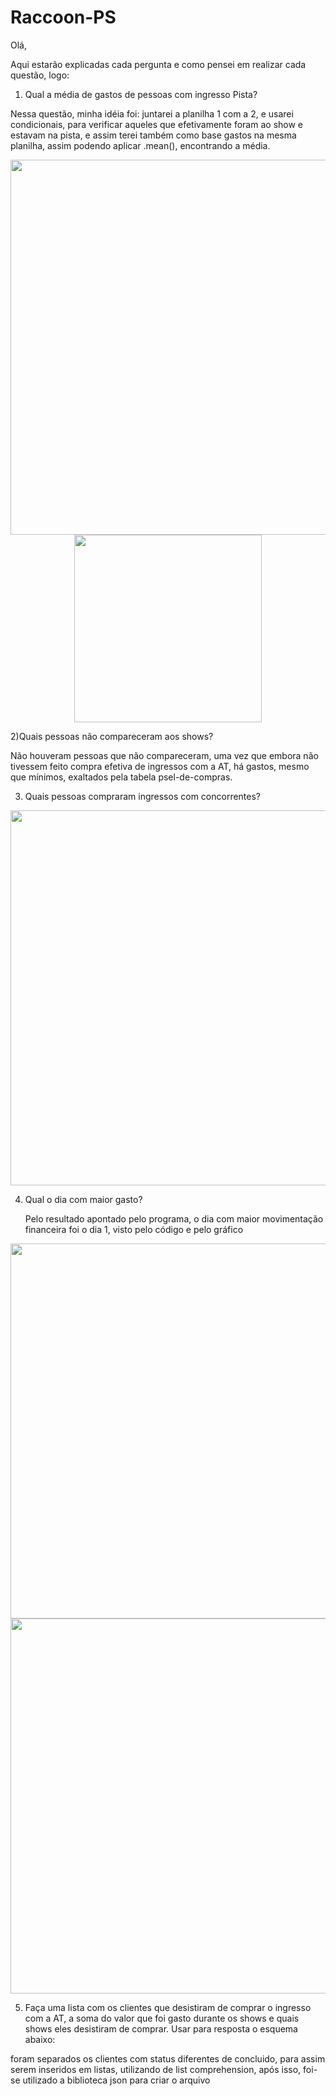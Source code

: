 # Raccoon-PS

Olá,

Aqui estarão explicadas cada pergunta e como pensei em realizar cada questão, logo:


1) Qual a média de gastos de pessoas com ingresso Pista?

  Nessa questão, minha idéia foi: juntarei a planilha 1 com a 2, e usarei condicionais, para verificar aqueles que efetivamente foram ao show e estavam na pista, e assim terei também como base gastos na mesma planilha, assim podendo aplicar .mean(), encontrando a média.


<div align="center">
<img src="https://user-images.githubusercontent.com/87606621/172720747-2b5e0d9c-8e5f-4be3-91f8-43f5eabf9bae.PNG" width="600px" /><br>
<img src="https://user-images.githubusercontent.com/87606621/172808608-0c740c8d-8d81-4d73-84b5-40b6960268c5.PNG" width="300px" />
</div>

2)Quais pessoas não compareceram aos shows?

  Não houveram pessoas que não compareceram, uma vez que embora não tivessem feito compra efetiva de ingressos com a AT, há gastos, mesmo que mínimos, exaltados pela tabela psel-de-compras.
  
3) Quais pessoas compraram ingressos com concorrentes?
    
    <div align="center">
<img src="https://user-images.githubusercontent.com/87606621/172722207-553754d5-26a3-4371-a482-7b5dd962501b.PNG" width="600px" />
</div>
    
 4) Qual o dia com maior gasto?

    Pelo resultado apontado pelo programa, o dia com maior movimentação financeira foi o dia 1, visto pelo código e pelo gráfico
    
     <div align="center">
<img src="https://user-images.githubusercontent.com/87606621/172722500-8444e0d1-30af-4e2a-b914-a8319016afc2.PNG" width="600px" /><br>
<img src="https://user-images.githubusercontent.com/87606621/172722490-5579b256-6418-473f-870e-fdeb27713353.PNG" width="600px" />
</div>


    

 5) Faça uma lista com os clientes que desistiram de comprar o ingresso com a AT, a soma do valor que foi gasto durante os shows e quais shows eles desistiram de
comprar. Usar para resposta o esquema abaixo:

  foram separados os clientes com status diferentes de concluido, para assim serem inseridos em listas, utilizando de list comprehension, após isso, foi-se utilizado a biblioteca json para criar o arquivo
